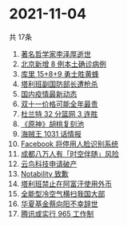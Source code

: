 # 2021-11-04
  共 17条

  <!-- BEGIN -->
  <!-- 最后更新时间:Thu Nov 04 2021 19:08:39 GMT+0000 (Coordinated Universal Time) -->
  1. [著名哲学家李泽厚逝世](https://www.zhihu.com/search?q=李泽厚)
1. [北京新增 8 例本土确诊病例](https://www.zhihu.com/search?q=北京疫情)
1. [库里 15+8+9 勇士胜黄蜂](https://www.zhihu.com/search?q=勇士)
1. [塔利班副国防部长遭枪杀](https://www.zhihu.com/search?q=塔利班)
1. [国内疫情最新动态](https://www.zhihu.com/search?q=国内疫情)
1. [双十一价格可能全年最贵](https://www.zhihu.com/search?q=双十一价格)
1. [杜兰特 32 分篮网 3 连胜](https://www.zhihu.com/search?q=杜兰特)
1. [《原神》胡桃复刻池](https://www.zhihu.com/search?q=原神)
1. [海贼王 1031 话情报](https://www.zhihu.com/search?q=海贼王)
1. [Facebook 将停用人脸识别系统](https://www.zhihu.com/search?q=Facebook)
1. [成都八万人有「时空伴随」风险](https://www.zhihu.com/search?q=时空伴随)
1. [云鸟科技申请破产](https://www.zhihu.com/search?q=云鸟科技)
1. [Notability 致歉](https://www.zhihu.com/search?q=Notability)
1. [塔利班禁止在阿富汗使用外币](https://www.zhihu.com/search?q=塔利班外币)
1. [全能型冷空气横扫我国大部](https://www.zhihu.com/search?q=冷空气)
1. [华夏基金蔡向阳不幸辞世](https://www.zhihu.com/search?q=蔡向阳)
1. [腾讯或实行 965 工作制](https://www.zhihu.com/search?q=腾讯加班)
  <!-- END -->
  
